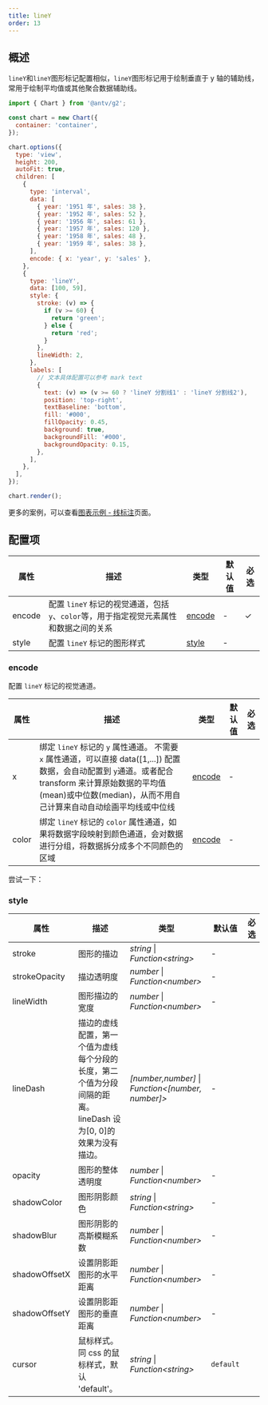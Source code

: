 ```yaml
---
title: lineY
order: 13
---
```


## 概述

`lineY`和`lineY`图形标记配置相似，`lineY`图形标记用于绘制垂直于 y 轴的辅助线，常用于绘制平均值或其他聚合数据辅助线。

```js | ob { autoMount: true }
import { Chart } from '@antv/g2';

const chart = new Chart({
  container: 'container',
});

chart.options({
  type: 'view',
  height: 200,
  autoFit: true,
  children: [
    {
      type: 'interval',
      data: [
        { year: '1951 年', sales: 38 },
        { year: '1952 年', sales: 52 },
        { year: '1956 年', sales: 61 },
        { year: '1957 年', sales: 120 },
        { year: '1958 年', sales: 48 },
        { year: '1959 年', sales: 38 },
      ],
      encode: { x: 'year', y: 'sales' },
    },
    {
      type: 'lineY',
      data: [100, 59],
      style: {
        stroke: (v) => {
          if (v >= 60) {
            return 'green';
          } else {
            return 'red';
          }
        },
        lineWidth: 2,
      },
      labels: [
        // 文本具体配置可以参考 mark text
        {
          text: (v) => (v >= 60 ? 'lineY 分割线1' : 'lineY 分割线2'),
          position: 'top-right',
          textBaseline: 'bottom',
          fill: '#000',
          fillOpacity: 0.45,
          background: true,
          backgroundFill: '#000',
          backgroundOpacity: 0.15,
        },
      ],
    },
  ],
});

chart.render();
```

更多的案例，可以查看[图表示例 - 线标注](/examples#annotation-line)页面。

## 配置项

| 属性   | 描述                                                                                  | 类型              | 默认值 | 必选 |
| ------ | ------------------------------------------------------------------------------------- | ----------------- | ------ | ---- |
| encode | 配置 `lineY` 标记的视觉通道，包括`y`、`color`等，用于指定视觉元素属性和数据之间的关系 | [encode](#encode) | -      | ✓    |
| style  | 配置 `lineY` 标记的图形样式                                                           | [style](#style)   | -      |      |

### encode

配置 `lineY` 标记的视觉通道。

| 属性  | 描述                                                                                                                                                                                                                         | 类型                          | 默认值 | 必选 |
| ----- | ---------------------------------------------------------------------------------------------------------------------------------------------------------------------------------------------------------------------------- | ----------------------------- | ------ | ---- |
| x     | 绑定 `lineY` 标记的 `y` 属性通道。 不需要 `x` 属性通道，可以直接 data([1,...]) 配置数据，会自动配置到 `y`通道。或者配合 transform 来计算原始数据的平均值(mean)或中位数(median)，从而不用自己计算来自动自动绘画平均线或中位线 | [encode](/manual/core/encode) | -      |      |
| color | 绑定 `lineY` 标记的 `color` 属性通道，如果将数据字段映射到颜色通道，会对数据进行分组，将数据拆分成多个不同颜色的区域                                                                                                         | [encode](/manual/core/encode) | -      |      |

尝试一下：

<Playground path="style/annotation/line/demo/interval-mean-line.ts" rid="lineY-mean"></playground>

### style

| 属性          | 描述                                                                                                          | 类型                                                | 默认值    | 必选 |
| ------------- | ------------------------------------------------------------------------------------------------------------- | --------------------------------------------------- | --------- | ---- |
| stroke        | 图形的描边                                                                                                    | _string_ \| _Function\<string\>_                    | -         |      |
| strokeOpacity | 描边透明度                                                                                                    | _number_ \| _Function\<number\>_                    | -         |      |
| lineWidth     | 图形描边的宽度                                                                                                | _number_ \| _Function\<number\>_                    | -         |      |
| lineDash      | 描边的虚线配置，第一个值为虚线每个分段的长度，第二个值为分段间隔的距离。lineDash 设为[0, 0]的效果为没有描边。 | _[number,number]_ \| _Function\<[number, number]\>_ | -         |      |
| opacity       | 图形的整体透明度                                                                                              | _number_ \| _Function\<number\>_                    | -         |      |
| shadowColor   | 图形阴影颜色                                                                                                  | _string_ \| _Function\<string\>_                    | -         |      |
| shadowBlur    | 图形阴影的高斯模糊系数                                                                                        | _number_ \| _Function\<number\>_                    | -         |      |
| shadowOffsetX | 设置阴影距图形的水平距离                                                                                      | _number_ \| _Function\<number\>_                    | -         |      |
| shadowOffsetY | 设置阴影距图形的垂直距离                                                                                      | _number_ \| _Function\<number\>_                    | -         |      |
| cursor        | 鼠标样式。同 css 的鼠标样式，默认 'default'。                                                                 | _string_ \| _Function\<string\>_                    | `default` |      |
